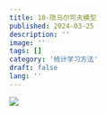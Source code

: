 ```yaml
---
title: 10-隐马尔可夫模型
published: 2024-03-25
description: ''
image: ''
tags: []
category: '统计学习方法'
draft: false 
lang: ''
---
```

![](\assets\images\2276e44fc976f35f6707b7dcccf780e.png)